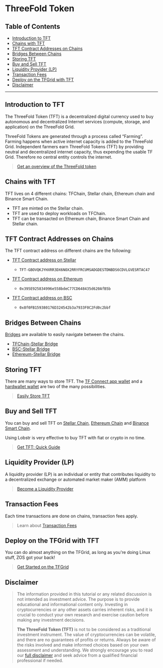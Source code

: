 <h1> ThreeFold Token </h1>

<h2> Table of Contents </h2>

- [Introduction to TFT](#introduction-to-tft)
- [Chains with TFT](#chains-with-tft)
- [TFT Contract Addresses on Chains](#tft-contract-addresses-on-chains)
- [Bridges Between Chains](#bridges-between-chains)
- [Storing TFT](#storing-tft)
- [Buy and Sell TFT](#buy-and-sell-tft)
- [Liquidity Provider (LP)](#liquidity-provider-lp)
- [Transaction Fees](#transaction-fees)
- [Deploy on the TFGrid with TFT](#deploy-on-the-tfgrid-with-tft)
- [Disclaimer](#disclaimer)

***

## Introduction to TFT

The ThreeFold Token (TFT) is a decentralized digital currency used to buy autonomous and decentralized Internet services (compute, storage, and application) on the ThreeFold Grid. 

ThreeFold Tokens are generated through a process called “Farming”. Farming happens when active internet capacity is added to the ThreeFold Grid. Independent farmers earn ThreeFold Tokens (TFT) by providing neutral and decentralized internet capacity, thus expending the usable TF Grid. Therefore no central entity controls the internet.

> [Get an overview of the ThreeFold token](./token_overview/token_overview.md)

## Chains with TFT

TFT lives on 4 different chains: TFChain, Stellar chain, Ethereum chain and Binance Smart Chain. 

- TFT are minted on the Stellar chain.
- TFT are used to deploy workloads on TFChain. 
- TFT can be transacted on Ethereum chain, Binance Smart Chain and Stellar chain.
        
## TFT Contract Addresses on Chains

The TFT contract address on different chains are the following:

- [TFT Contract address on Stellar](https://stellarchain.io/assets/TFT-GBOVQKJYHXRR3DX6NOX2RRYFRCUMSADGDESTDNBDS6CDVLGVESRTAC47)
  - ```
    TFT-GBOVQKJYHXRR3DX6NOX2RRYFRCUMSADGDESTDNBDS6CDVLGVESRTAC47
    ```
- [TFT Contract address on Ethereum](https://etherscan.io/token/0x395E925834996e558bdeC77CD648435d620AfB5b)
    - ```
      0x395E925834996e558bdeC77CD648435d620AfB5b
      ```
- [TFT Contract address on BSC](https://bscscan.com/address/0x8f0FB159380176D324542b3a7933F0C2Fd0c2bbf)
  - ```
    0x8f0FB159380176D324542b3a7933F0C2Fd0c2bbf
    ```

## Bridges Between Chains

[Bridges](./tft_bridges/tft_bridges.md) are available to easily navigate between the chains. 

- [TFChain-Stellar Bridge](./tft_bridges/tfchain_stellar_bridge.html)
- [BSC-Stellar Bridge](./tft_bridges/bsc_stellar_bridge.html)
- [Ethereum-Stellar Bridge](./tft_bridges/tft_ethereum/tft_ethereum.html)

## Storing TFT

There are many ways to store TFT. The [TF Connect app wallet](./storing_tft/tf_connect_app.md) and a [hardwallet wallet](./storing_tft/hardware_wallet.md) are two of the many possibilities.

> [Easily Store TFT](./storing_tft/storing_tft.md)

## Buy and Sell TFT

You can buy and sell TFT on [Stellar Chain](./buy_sell_tft/tft_lobstr/tft_lobstr_complete_guide.md), [Ethereum Chain](./buy_sell_tft/tft_metamask/tft_metamask.md) and [Binance Smart Chain](./buy_sell_tft/pancakeswap.md).

Using Lobstr is very effective to buy TFT with fiat or crypto in no time. 

> [Get TFT: Quick Guide](./buy_sell_tft/tft_lobstr/tft_lobstr_short_guide.md)

## Liquidity Provider (LP)

A liquidity provider (LP) is an individual or entity that contributes liquidity to a decentralized exchange or automated market maker (AMM) platform

> [Become a Liquidity Provider](./liquidity/liquidity_readme.md)

## Transaction Fees

Each time transactions are done on chains, transaction fees apply.

> Learn about [Transaction Fees](./transaction_fees.md)

## Deploy on the TFGrid with TFT

You can do almost anything on the TFGrid, as long as you're doing Linux stuff, ZOS got your back!

> [Get Started on the TFGrid](../getstarted/tfgrid3_getstarted.md)

## Disclaimer

> The information provided in this tutorial or any related discussion is not intended as investment advice. The purpose is to provide educational and informational content only. Investing in cryptocurrencies or any other assets carries inherent risks, and it is crucial to conduct your own research and exercise caution before making any investment decisions. 
>
> **The ThreeFold Token (TFT)** is not to be considered as a traditional investment instrument. The value of cryptocurrencies can be volatile, and there are no guarantees of profits or returns. Always be aware of the risks involved and make informed choices based on your own assessment and understanding. We strongly encourage you to read our [full disclaimer](https://library.threefold.me/info/legal/#/legal__disclaimer) and seek advice from a qualified financial professional if needed.